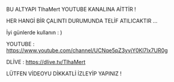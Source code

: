 BU ALTYAPI TlhaMert YOUTUBE KANALINA AİTTİR !

HER HANGİ BİR ÇALINTI DURUMUNDA TELİF ATILICAKTIR ...

İyi günlerde kullanın : )

YOUTUBE : https://www.youtube.com/channel/UCNqe5pZ3yvjY0Kl7Ix7UR0g

DLİVE : https://dlive.tv/TlhaMert


LÜTFEN VİDEOYU DİKKATLİ İZLEYİP YAPINIZ !
